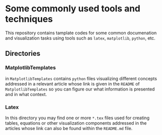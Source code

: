 # Some commonly used tools and techniques
This repository contains tamplate codes for some common documenation and visualization tasks using tools such as `latex`, `matplotlib`, `python`, etc.
## Directories
### MatplotlibTemplates
in `MatplotlibTemplates` contains `python` files visualizing different concepts addressed in a relevant article whose link is given in the `README` of `MatplotlibTemplates` so you can figure our what information is presented and in what context.

### Latex
In this directory you may find one or more `*.tex` files used for creating tables, equations or other visualization components addressed in the articles whose link can also be found within the `README.md` file.
